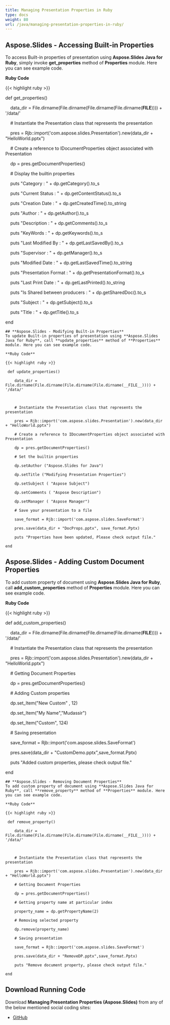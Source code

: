 ```yaml
---
title: Managing Presentation Properties in Ruby
type: docs
weight: 80
url: /java/managing-presentation-properties-in-ruby/
---
```


## **Aspose.Slides - Accessing Built-in Properties**
To access Built-in properties of presentation using **Aspose.Slides Java for Ruby**, simply invoke **get_properties** method of **Properties** module. Here you can see example code.

**Ruby Code**

{{< highlight ruby >}}

 def get_properties()

    data_dir = File.dirname(File.dirname(File.dirname(File.dirname(__FILE__)))) + '/data/'



    # Instantiate the Presentation class that represents the presentation

    pres = Rjb::import('com.aspose.slides.Presentation').new(data_dir + "HelloWorld.pptx")

    # Create a reference to IDocumentProperties object associated with Presentation

    dp = pres.getDocumentProperties()

    # Display the builtin properties

    puts "Category : " + dp.getCategory().to_s

    puts "Current Status : " + dp.getContentStatus().to_s

    puts "Creation Date : " + dp.getCreatedTime().to_string

    puts "Author : " + dp.getAuthor().to_s

    puts "Description : " + dp.getComments().to_s

    puts "KeyWords : " + dp.getKeywords().to_s

    puts "Last Modified By : " + dp.getLastSavedBy().to_s

    puts "Supervisor : " + dp.getManager().to_s

    puts "Modified Date : " + dp.getLastSavedTime().to_string

    puts "Presentation Format : " + dp.getPresentationFormat().to_s

    puts "Last Print Date : " + dp.getLastPrinted().to_string

    puts "Is Shared between producers : " + dp.getSharedDoc().to_s

    puts "Subject : " + dp.getSubject().to_s

    puts "Title : " + dp.getTitle().to_s

end

```
## **Aspose.Slides - Modifying Built-in Properties**
To update Built-in properties of presentation using **Aspose.Slides Java for Ruby**, call **update_properties** method of **Properties** module. Here you can see example code.

**Ruby Code**

{{< highlight ruby >}}

 def update_properties()

    data_dir = File.dirname(File.dirname(File.dirname(File.dirname(__FILE__)))) + '/data/'



    # Instantiate the Presentation class that represents the presentation

    pres = Rjb::import('com.aspose.slides.Presentation').new(data_dir + "HelloWorld.pptx")

    # Create a reference to IDocumentProperties object associated with Presentation

    dp = pres.getDocumentProperties()

    # Set the builtin properties

    dp.setAuthor ("Aspose.Slides for Java")

    dp.setTitle ("Modifying Presentation Properties")

    dp.setSubject ( "Aspose Subject")

    dp.setComments ( "Aspose Description")

    dp.setManager ( "Aspose Manager")

    # Save your presentation to a file

    save_format = Rjb::import('com.aspose.slides.SaveFormat')

    pres.save(data_dir + "DocProps.pptx", save_format.Pptx)

    puts "Properties have been updated, Please check output file."

end   

```
## **Aspose.Slides - Adding Custom Document Properties**
To add custom property of document using **Aspose.Slides Java for Ruby**, call **add_custom_properties** method of **Properties** module. Here you can see example code.

**Ruby Code**

{{< highlight ruby >}}

 def add_custom_properties()

    data_dir = File.dirname(File.dirname(File.dirname(File.dirname(__FILE__)))) + '/data/'



    # Instantiate the Presentation class that represents the presentation

    pres = Rjb::import('com.aspose.slides.Presentation').new(data_dir + "HelloWorld.pptx")

    # Getting Document Properties

    dp = pres.getDocumentProperties()

    # Adding Custom properties

    dp.set_Item("New Custom" , 12)

    dp.set_Item("My Name","Mudassir")

    dp.set_Item("Custom", 124)

    # Saving presentation

    save_format = Rjb::import('com.aspose.slides.SaveFormat')

    pres.save(data_dir + "CustomDemo.pptx",save_format.Pptx)

    puts "Added custom properties, please check output file."

end   

```
## **Aspose.Slides - Removing Document Properties**
To add custom property of document using **Aspose.Slides Java for Ruby**, call **remove_property** method of **Properties** module. Here you can see example code.

**Ruby Code**

{{< highlight ruby >}}

 def remove_property()

    data_dir = File.dirname(File.dirname(File.dirname(File.dirname(__FILE__)))) + '/data/'



    # Instantiate the Presentation class that represents the presentation

    pres = Rjb::import('com.aspose.slides.Presentation').new(data_dir + "HelloWorld.pptx")

    # Getting Document Properties

    dp = pres.getDocumentProperties()

    # Getting property name at particular index

    property_name = dp.getPropertyName(2)

    # Removing selected property

    dp.remove(property_name)

    # Saving presentation

    save_format = Rjb::import('com.aspose.slides.SaveFormat')

    pres.save(data_dir + "RemoveDP.pptx",save_format.Pptx)

    puts "Remove document property, please check output file."

end   

```
## **Download Running Code**
Download **Managing Presentation Properties (Aspose.Slides)** from any of the below mentioned social coding sites:

- [GitHub](https://github.com/aspose-slides/Aspose.Slides-for-Java/tree/master/Plugins/Aspose_Slides_Java_for_Ruby/lib/asposeslidesjava/Presentation/properties.rb)
